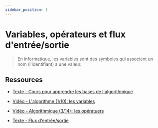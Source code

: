 ```yaml
---
sidebar_position: 1
---
```


# Variables, opérateurs et flux d'entrée/sortie

> En informatique, les variables sont des symboles qui associent un nom (l'identifiant) à une valeur. 

## Ressources 

* [Texte - Cours pour apprendre les bases de l'algorithmique](https://algo.developpez.com/tutoriels/initiation/#LIII-C)

* [Vidéo - L'algorithme (1/10): les variables](https://www.youtube.com/watch?v=EPOs1Fln05w)

* [Vidéo - Algorithmique (3/14)- les opératuers](https://www.youtube.com/watch?v=ae-2hgbiY6s)

* [Texte - Flux d'entrée/sortie](http://www.lephpfacile.com/manuel-php/features.commandline.io-streams.php)